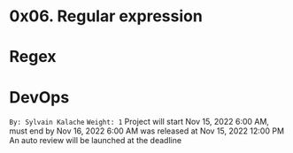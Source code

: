 # 0x06. Regular expression
# Regex
# DevOps
 `By: Sylvain Kalache`
 `Weight: 1`
 Project will start Nov 15, 2022 6:00 AM, must end by Nov 16, 2022 6:00 AM
 was released at Nov 15, 2022 12:00 PM
 An auto review will be launched at the deadline
